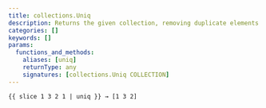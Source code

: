 ```yaml
---
title: collections.Uniq
description: Returns the given collection, removing duplicate elements.
categories: []
keywords: []
params:
  functions_and_methods:
    aliases: [uniq]
    returnType: any
    signatures: [collections.Uniq COLLECTION]
---
```


```go-html-template
{{ slice 1 3 2 1 | uniq }} → [1 3 2]
```
